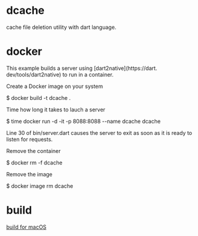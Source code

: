 # dcache

cache file deletion utility with dart language.

# docker

This example builds a server using [dart2native](https://dart. dev/tools/dart2native) to run in a container.

Create a Docker image on your system

$ docker build -t dcache .

Time how long it takes to lauch a server

$ time docker run -d -it -p 8088:8088 --name dcache dcache

Line 30 of bin/server.dart causes the server to exit as soon as it is ready to listen for requests.

Remove the container

$ docker rm -f dcache

Remove the image

$ docker image rm dcache

# build

[build for macOS](https://github.com/ilshookim/dcache/blob/master/build.md)
